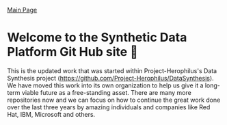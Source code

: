 <a href="https://github.com/SyntheticDataPlatform/.github/blob/main/profile/README.md" target="_blank">Main Page</a>

# Welcome to the Synthetic Data Platform Git Hub site 👋
This is the updated work that was started within Project-Herophilus's Data Synthesis 
project (https://github.com/Project-Herophilus/DataSynthesis). We have moved this work into its own organization 
to help us give it a long-term viable future as a free-standing asset. There are many more repositories now and we can focus 
on how to continue the great work done over the last three years by amazing individuals and companies like Red Hat, IBM, 
Microsoft and others.

